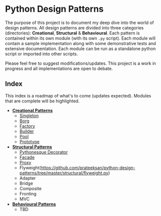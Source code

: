 # Python Design Patterns

The purpose of this project is to document my deep dive into the world of design patterns. All design patterns are divided into three categories (directories): **Creational**, **Structural** & **Behavioural**. Each pattern is contained within its own module (with its own `.py` script). Each module will contain a sample implementation along with some demonstrative tests and extensive documentation. Each module can be run as a standalone python script or imported into other scripts.

Please feel free to suggest modifications/updates. This project is a work in progress and all implementations are open to debate.

## Index

This index is a roadmap of what's to come (updates expected). Modules that are complete will be highlighted.

+ [**Creational Patterns**](https://github.com/prateeksan/python-design-patterns/tree/master/creational)
    + [Singleton](https://github.com/prateeksan/python-design-patterns/tree/master/creational/singleton.py)
    + [Borg](https://github.com/prateeksan/python-design-patterns/tree/master/creational/borg.py)
    + [Factory](https://github.com/prateeksan/python-design-patterns/tree/master/creational/factory.py)
    + [Builder](https://github.com/prateeksan/python-design-patterns/tree/master/creational/builder.py)
    + [Pool](https://github.com/prateeksan/python-design-patterns/tree/master/creational/pool.py)
    + [Prototype](https://github.com/prateeksan/python-design-patterns/tree/master/creational/prototype.py)
+ [**Structural Patterns**](https://github.com/prateeksan/python-design-patterns/tree/master/structural)
    + [Pythonesque Decorator](https://github.com/prateeksan/python-design-patterns/tree/master/structural/pythonesque_decorator.py)
    + [Facade](https://github.com/prateeksan/python-design-patterns/tree/master/structural/facade.py)
    + [Proxy](https://github.com/prateeksan/python-design-patterns/tree/master/structural/proxy.py)
    + Flyweight(https://github.com/prateeksan/python-design-patterns/tree/master/structural/flyweight.py)
    + Adapter
    + Bridge
    + Composite
    + Fronting
    + MVC
+ [**Behavioural Patterns**](https://github.com/prateeksan/python-design-patterns/tree/master/behavioural)
    + TBD